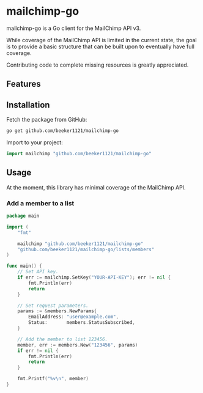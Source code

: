 # mailchimp-go

mailchimp-go is a Go client for the MailChimp API v3.

While coverage of the MailChimp API is limited in the current state, the goal is to provide a basic structure that can be built upon to eventually have full coverage.

Contributing code to complete missing resources is greatly appreciated.

## Features

## Installation

Fetch the package from GitHub:

```sh
go get github.com/beeker1121/mailchimp-go
```

Import to your project:

```go
import mailchimp "github.com/beeker1121/mailchimp-go"
```

## Usage

At the moment, this library has minimal coverage of the MailChimp API.

### Add a member to a list

```go
package main

import (
	"fmt"

	mailchimp "github.com/beeker1121/mailchimp-go"
	"github.com/beeker1121/mailchimp-go/lists/members"
)

func main() {
	// Set API key.
	if err := mailchimp.SetKey("YOUR-API-KEY"); err != nil {
		fmt.Println(err)
		return
	}

	// Set request parameters.
	params := &members.NewParams{
		EmailAddress: "user@example.com",
		Status:       members.StatusSubscribed,
	}

	// Add the member to list 123456.
	member, err := members.New("123456", params)
	if err != nil {
		fmt.Println(err)
		return
	}

	fmt.Printf("%v\n", member)
}
```